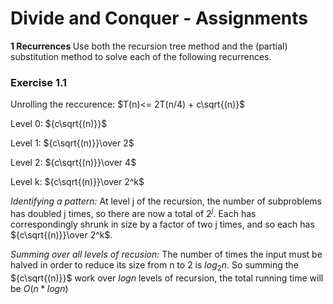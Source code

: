 # Divide and Conquer - Assignments

<b> 1 Recurrences </b> Use both the recursion tree method and the (partial) substitution method to solve each of the following recurrences.

### Exercise 1.1

Unrolling the reccurence: $T(n)<= 2T(n/4) + c\sqrt{(n)}$

Level 0: ${c\sqrt{(n)}}$

Level 1: ${c\sqrt{(n)}}\over 2$

Level 2: ${c\sqrt{(n)}}\over 4$

Level k: ${c\sqrt{(n)}}\over 2^k$

<i>Identifying a pattern: </i> At level j of the recursion, the number of subproblems has doubled j times, so there are now a total of $2^j$. Each has correspondingly shrunk in size by a factor of two j times, and so each has  ${c\sqrt{(n)}}\over 2^k$.

<i>Summing over all levels of recusion: </i> The number of times the input must be halved in order to reduce its size from n to 2 is $log_2n$. So summing the ${c\sqrt{(n)}}$ work over $logn$ levels of recursion, the total running time will be $O(n*logn)$